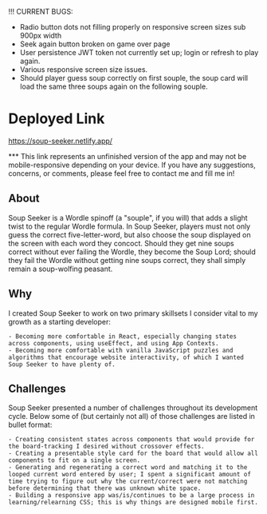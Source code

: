 !!! CURRENT BUGS:

-   Radio button dots not filling properly on responsive screen sizes sub 900px width
-   Seek again button broken on game over page
-   User persistence JWT token not currently set up; login or refresh to play again.
-   Various responsive screen size issues.
-   Should player guess soup correctly on first souple, the soup card will load the same three soups again on the following souple.

# Deployed Link

https://soup-seeker.netlify.app/

\*\*\* This link represents an unfinished version of the app and may not be mobile-responsive depending on your device. If you have any suggestions, concerns, or comments, please feel free to contact me and fill me in!

## About

Soup Seeker is a Wordle spinoff (a "souple", if you will) that adds a slight twist to the regular Wordle formula. In Soup Seeker, players must not only guess the correct five-letter-word, but also choose the soup displayed on the screen with each word they concoct. Should they get nine soups correct without ever failing the Wordle, they become the Soup Lord; should they fail the Wordle without getting nine soups correct, they shall simply remain a soup-wolfing peasant.

## Why

I created Soup Seeker to work on two primary skillsets I consider vital to my growth as a starting developer:

    - Becoming more comfortable in React, especially changing states across components, using useEffect, and using App Contexts.
    - Becoming more comfortable with vanilla JavaScript puzzles and algorithms that encourage website interactivity, of which I wanted Soup Seeker to have plenty of.

## Challenges

Soup Seeker presented a number of challenges throughout its development cycle. Below some of (but certainly not all) of those challenges are listed in bullet format:

    - Creating consistent states across components that would provide for the board-tracking I desired without crossover effects.
    - Creating a presentable style card for the board that would allow all components to fit on a single screen.
    - Generating and regenerating a correct word and matching it to the looped current word entered by user; I spent a significant amount of time trying to figure out why the current/correct were not matching before determining that there was unknown white space.
    - Building a responsive app was/is/continues to be a large process in learning/relearning CSS; this is why things are designed mobile first.
